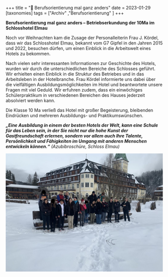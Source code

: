 +++
title = "🏰 Berufsorientierung mal ganz anders"
date = 2023-01-29
[taxonomies]
tags = ["Archiv" ,"Berufsorientierung" ]
+++

**Berufsorientierung mal ganz anders – Betriebserkundung der 10Ma im Schlosshotel Elmau**

Noch vor Weihnachten kam die Zusage der Personalleiterin Frau J. Kördel, dass wir das Schlosshotel Elmau, bekannt vom G7 Gipfel in den Jahren 2015 und 2022, besuchen dürfen, um einen Einblick in die Arbeitswelt eines Hotels zu bekommen.

<!-- more -->

Nach vielen sehr interessanten Informationen zur Geschichte des Hotels, wurden wir durch die unterschiedlichen Bereiche des Schlosses geführt. Wir erhielten einen Einblick in die Struktur des Betriebes und in das Arbeitsleben in der Hotelbranche. Frau Kördel informierte uns dabei über die vielfältigen Ausbildungsmöglichkeiten im Hotel und beantwortete unsere Fragen mit viel Geduld. Wir erfuhren zudem, dass ein einwöchiges Schülerpraktikum in verschiedenen Bereichen des Hauses jederzeit absolviert werden kann.

Die Klasse 10 Ma verließ das Hotel mit großer Begeisterung, bleibenden Eindrücken und mehreren Ausbildungs- und Praktikumswünschen.

**_„Eine Ausbildung in einem der besten Hotels der Welt, kann eine Schule für das Leben sein, in der Sie nicht nur die hohe Kunst der Gastfreundschaft erlernen, sondern vor allem auch Ihre Talente, Persönlichkeit und Fähigkeiten im Umgang mit anderen Menschen entwickeln können.“_** _(Azubibroschüre, Schloss Elmau)_

![](images/IMG_2439-1-1024x768.jpeg)
